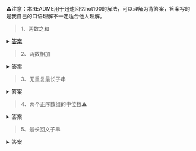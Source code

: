⚠️注意：本README用于迅速回忆hot100的解法，可以理解为背答案，答案写的是我自己的口语理解不一定适合他人理解。

> 1、两数之和
<details>
  <summary><a href="./code/1.py">答案</a></summary>
  set一下数组得到存在的值，遍历找target-now是否在set中。O(n)
</details>

> 2、两数相加
<details>
  <summary>答案</summary>
  用一个进位标志记录是否进位，然后就两个指针指向两个加数的链表相加就好了。<br>
  ⚠️注意，遍历完两个加数的链表其中之一可能非空，另外遍历完进位为1的话还得增加一个最高位1 O(m+n)
</details>

> 3、无重复最长子串
<details>
  <summary>答案</summary>
  字典记录字符的位置，key是字符，value是index<br>
  如果新遍历的字符不在字典，字典更新并更新最大长度<br>
  如果在字典，⚠️注意：更新窗口start的位置，为max(start, 字典中当前字符的位置+1) O(n)
</details>

> 4、两个正序数组的中位数⚠️
<details>
  <summary>答案</summary>
  暴力：归并排序合并两个数组，然后返回mid即可。面试写不来最优解，可以用此解法。 O(m+n)
  待更新最优解
</details>

> 5、最长回文子串️
<details>
  <summary>答案</summary>
  中心扩展法，遍历字符串，分别考虑以单个字符为中心时候和以N个一样的字符为中心的情况。向左右扩展更新答案。
</details>